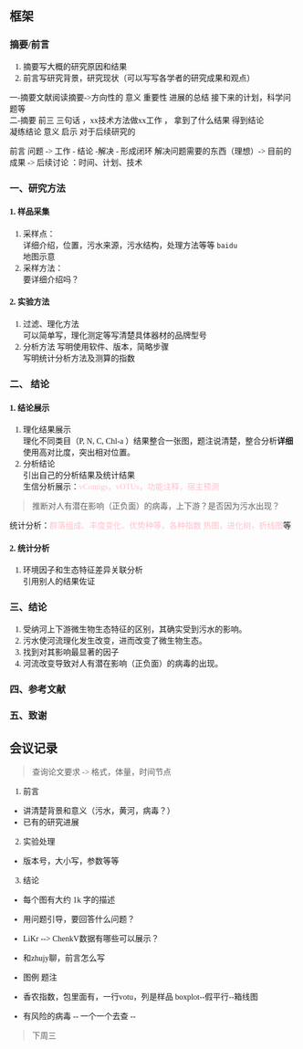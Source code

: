 
<font face="MiSans">  

## 框架
### 摘要/前言
1. 摘要写大概的研究原因和结果
2. 前言写研究背景，研究现状（可以写写各学者的研究成果和观点）

一-摘要文献阅读摘要->方向性的 意义 重要性 进展的总结 接下来的计划，科学问题等  
二-摘要 前三 三句话 ，xx技术方法做xx工作 ， 拿到了什么结果 得到结论  
凝练结论 意义 启示 对于后续研究的  

前言 问题 -> 工作 - 结论 -解决 - 形成闭环
解决问题需要的东西（理想）-> 目前的成果 -> 后续讨论 ：时间、计划、技术
### 一、研究方法
#### 1. 样品采集
1. 采样点：  
详细介绍，位置，污水来源，污水结构，处理方法等等 `baidu `   
地图示意
2. 采样方法：  
要详细介绍吗？
#### 2. 实验方法
1. 过滤、理化方法  
可以简单写，理化测定等写清楚具体器材的品牌型号
2. 分析方法
写明使用软件、版本，简略步骤  
写明统计分析方法及测算的指数
### 二、 结论
#### 1. 结论展示  
1. 理化结果展示  
理化不同类目（P, N, C, Chl-a ）结果整合一张图，题注说清楚，整合分析**详细** 使用高对比度，突出相对位置。
2. 分析结论  
引出自己的分析结果及统计结果  
生信分析展示：<font color=pink>vContigs，vOTUs，功能注释，宿主预测  </font>
> 推断对人有潜在影响（正负面）的病毒，上下游？是否因为污水出现？  

统计分析：<font color=pink>群落组成、丰度变化、优势种等，各种指数
热图，进化树，折线图</font>等
#### 2. 统计分析  
1. 环境因子和生态特征差异关联分析  
引用别人的结果佐证
### 三、结论
1. 受纳河上下游微生物生态特征的区别，其确实受到污水的影响。
2. 污水使河流理化发生改变，进而改变了微生物生态。
3. 找到对其影响最显著的因子
4. 河流改变导致对人有潜在影响（正负面）的病毒的出现。
### 四、参考文献
### 五、致谢



## 会议记录
>查询论文要求 -> 格式，体量，时间节点
1. 前言
* 讲清楚背景和意义（污水，黄河，病毒？）
* 已有的研究进展
2. 实验处理
* 版本号，大小写，参数等等
3. 结论
* 每个图有大约 1k 字的描述
* 用问题引导，要回答什么问题？
*  LiKr  -->  ChenkV数据有哪些可以展示？
* 和zhujy聊，前言怎么写
* 图例 题注
* 香农指数，包里面有，一行votu，列是样品  boxplot--假平行--箱线图


* 有风险的病毒 -- 一个一个去查 -- 

> 下周三